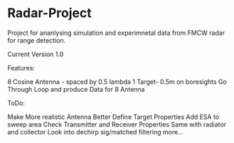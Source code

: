 # Radar-Project
Project for ananlysing simulation and experimnetal data from FMCW radar for range detection.


Current Version 1.0

Features:

8 Cosine Antenna - spaced by 0.5 lambda
1 Target- 0.5m on boresights
Go Through Loop and produce Data for 8 Antenna


ToDo:

Make More realistic Antenna
Better Define Target Properties
Add ESA to sweep area 
Check Transmitter and Receiver Properties
Same with radiator and collector
Look into dechirp sig/matched filtering
more...

